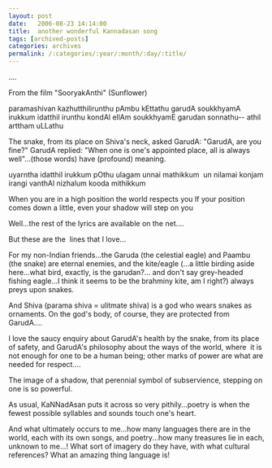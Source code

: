 ```yaml
---
layout: post
date:	2006-08-23 14:14:00
title:  another wonderful Kannadasan song
tags: [archived-posts]
categories: archives
permalink: /:categories/:year/:month/:day/:title/
---
```

....

From the film "SooryakAnthi" (Sunflower)

paramashivan kazhutthilirunthu pAmbu kEttathu
garudA soukkhyamA
irukkum idatthil irunthu kondAl ellAm soukkhyamE
garudan sonnathu-- athil arttham uLLathu


The snake, from its place on Shiva's neck, asked GarudA: "GarudA, are you fine?"
GarudA replied: "When one is one's appointed place, all is always well"...(those words) have (profound) meaning.


uyarntha idatthil irukkum pOthu ulagam unnai mathikkum
&nbsp;un nilamai konjam irangi vanthAl nizhalum kooda mithikkum

When you are in a high position the world respects you
If your position comes down a little, even your shadow will step on you


Well...the rest of the lyrics are available on the net....

But these are the&nbsp; lines that I love...

For my non-Indian friends...the Garuda (the celestial eagle) and Paambu (the snake) are eternal enemies, and the kite/eagle (<lj user="yathin">...a little birding aside here...what bird, exactly, is the garudan?... and don't say grey-headed fishing eagle...I think it seems to be the brahminy kite, am I right?) always preys upon snakes.

And Shiva (parama shiva = ulitmate shiva) is a god who wears snakes as ornaments. On the god's body, of course, they are protected from GarudA....

I love the saucy enquiry about GarudA's health by the snake, from its place of safety, and GarudA's philosophy about the ways of the world,&nbsp;where &nbsp;it is not enough for one to be a human being; other marks of power are what are needed for respect....

The image of a shadow, that perennial symbol of subservience, stepping on one is so powerful.

As usual, KaNNadAsan puts it across so very pithily...poetry is when the fewest possible syllables and sounds touch one's heart.

And what ultimately occurs to me...how many languages there are in the world, each with its own songs, and poetry...how many treasures lie in each, unknown to me...! What sort of imagery do they have, with what cultural references? What an amazing thing language is!
